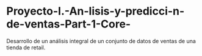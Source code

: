 # Proyecto-I.-An-lisis-y-predicci-n-de-ventas-Part-1-Core-
Desarrollo de un análisis integral de un conjunto de datos de ventas de una tienda de retail. 
